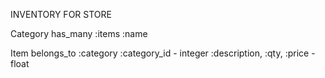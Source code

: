 INVENTORY FOR STORE

Category
has_many :items
:name

Item
belongs_to :category
:category_id - integer
:description, :qty, :price - float
